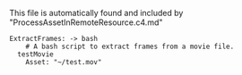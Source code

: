 
This file is automatically found and included by "ProcessAssetInRemoteResource.c4.md"

    ExtractFrames: -> bash
        # A bash script to extract frames from a movie file.
      testMovie
        Asset: "~/test.mov"
